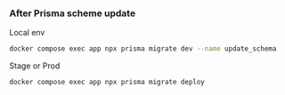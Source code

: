 ### After Prisma scheme update

Local env

```bash
docker compose exec app npx prisma migrate dev --name update_schema
```

Stage or Prod

```bash
docker compose exec app npx prisma migrate deploy
```
